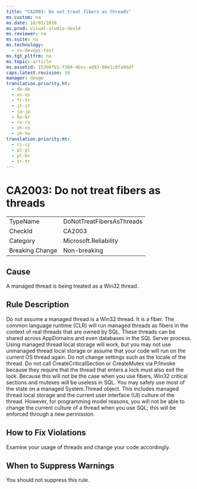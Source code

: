 ```yaml
---
title: "CA2003: Do not treat fibers as threads"
ms.custom: na
ms.date: 10/03/2016
ms.prod: visual-studio-dev14
ms.reviewer: na
ms.suite: na
ms.technology: 
  - vs-devops-test
ms.tgt_pltfrm: na
ms.topic: article
ms.assetid: 15398fb1-f384-4bcc-ad93-00e1c0fa9ddf
caps.latest.revision: 16
manager: douge
translation.priority.ht: 
  - de-de
  - es-es
  - fr-fr
  - it-it
  - ja-jp
  - ko-kr
  - ru-ru
  - zh-cn
  - zh-tw
translation.priority.mt: 
  - cs-cz
  - pl-pl
  - pt-br
  - tr-tr
---
```

# CA2003: Do not treat fibers as threads
|||  
|-|-|  
|TypeName|DoNotTreatFibersAsThreads|  
|CheckId|CA2003|  
|Category|Microsoft.Reliability|  
|Breaking Change|Non-breaking|  
  
## Cause  
 A managed thread is being treated as a Win32 thread.  
  
## Rule Description  
 Do not assume a managed thread is a Win32 thread. It is a fiber. The common language runtime (CLR) will run managed threads as fibers in the context of real threads that are owned by SQL. These threads can be shared across AppDomains and even databases in the SQL Server process. Using managed thread local storage will work, but you may not use unmanaged thread local storage or assume that your code will run on the current OS thread again. Do not change settings such as the locale of the thread. Do not call CreateCriticalSection or CreateMutex via P/Invoke because they require that the thread that enters a lock must also exit the lock. Because this will not be the case when you use fibers, Win32 critical sections and mutexes will be useless in SQL. You may safely use most of the state on a managed System.Thread object. This includes managed thread local storage and the current user interface (UI) culture of the thread. However, for programming model reasons, you will not be able to change the current culture of a thread when you  use SQL; this will be enforced through a new permission.  
  
## How to Fix Violations  
 Examine your usage of threads and change your code accordingly.  
  
## When to Suppress Warnings  
 You should not suppress this rule.
